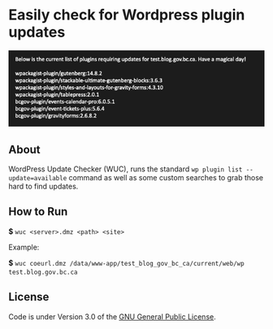 # Easily check for Wordpress plugin updates

![output](images/output.png)

## About
WordPress Update Checker (WUC), runs the standard `wp plugin list --update=available` command as well as some custom searches to grab those hard to find updates.

## How to Run
**$** `wuc <server>.dmz <path> <site>`

Example:

**$** `wuc coeurl.dmz /data/www-app/test_blog_gov_bc_ca/current/web/wp test.blog.gov.bc.ca`

## License
Code is under Version 3.0 of the [GNU General Public License](https://github.com/nausicaan/checker/blob/main/LICENSE.md).